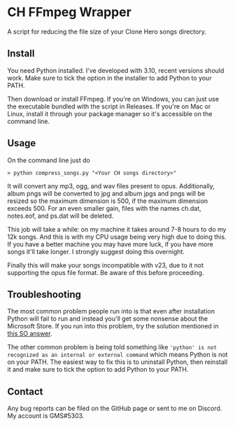 # CH FFmpeg Wrapper

A script for reducing the file size of your Clone Hero songs directory.

## Install

You need Python installed. I've developed with 3.10, recent versions should
work. Make sure to tick the option in the installer to add Python to your PATH.

Then download or install FFmpeg. If you're on Windows, you can just use the
executable bundled with the script in Releases. If you're on Mac or Linux,
install it through your package manager so it's accessible on the command line.

## Usage

On the command line just do

```batch
> python compress_songs.py "<Your CH songs directory>"
```

It will convert any mp3, ogg, and wav files present to opus. Additionally, album
pngs will be converted to jpg and album jpgs and pngs will be resized so the
maximum dimension is 500, if the maximum dimension exceeds 500. For an even
smaller gain, files with the names ch.dat, notes.eof, and ps.dat will be
deleted.

This job will take a while: on my machine it takes around 7-8 hours to do my 12k
songs. And this is with my CPU usage being very high due to doing this. If you
have a better machine you may have more luck, if you have more songs it'll take
longer. I strongly suggest doing this overnight.

Finally this will make your songs incompatible with v23, due to it not
supporting the opus file format. Be aware of this before proceeding.

## Troubleshooting

The most common problem people run into is that even after installation Python
will fail to run and instead you'll get some nonsense about the Microsoft Store.
If you run into this problem, try the solution mentioned in
[this SO answer](https://stackoverflow.com/a/58773979/13212204).

The other common problem is being told something like
`'python' is not recognized as an internal or external command`
which means Python is not on your PATH. The easiest way to fix this is to
uninstall Python, then reinstall it and make sure to tick the option to add
Python to your PATH.

## Contact

Any bug reports can be filed on the GitHub page or sent to me on Discord. My
account is GMS#5303.
